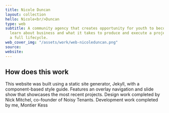 ```yaml
---
title: Nicole Duncan
layout: collection
hello: Nicole<br/>Duncan
type: web
subtitle: A community agency that creates opportunity for youth to become entrepreneurs,
  learn about business and what it takes to produce and execute a project through
  a full lifecycle.
web_cover_img: "/assets/work/web-nicoleduncan.png"
source: 
website: 
---
```


## How does this work

This website was built using a static site generator, Jekyll, with a component-based style guide.  Features an overlay navigation and slide show that showcases the most recent projects.  Design work completed by Nick Mitchel, co-founder of Noisy Tenants.  Development work completed by me, Montier Kess